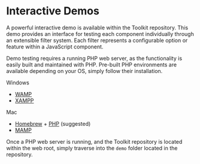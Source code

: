 # Interactive Demos #

A powerful interactive demo is available within the Toolkit repository. This demo provides an interface
for testing each component individually through an extensible filter system.
Each filter represents a configurable option or feature within a JavaScript component.

Demo testing requires a running PHP web server, as the functionality is easily built and maintained with PHP.
Pre-built PHP environments are available depending on your OS, simply follow their installation.

Windows
* [WAMP](http://www.wampserver.com/en/)
* [XAMPP](http://www.apachefriends.org/index.html)

Mac
* [Homebrew](http://brew.sh/) + [PHP](https://github.com/josegonzalez/homebrew-php) (suggested)
* [MAMP](http://www.mamp.info/en/index.html)

Once a PHP web server is running, and the Toolkit repository is located within the web root,
simply traverse into the `demo` folder located in the repository.